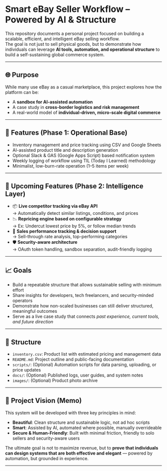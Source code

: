 # Smart eBay Seller Workflow – Powered by AI & Structure

This repository documents a personal project focused on building a scalable, efficient, and intelligent eBay selling workflow.  
The goal is not just to sell physical goods, but to demonstrate how individuals can leverage **AI tools, automation, and operational structure** to build a self-sustaining global commerce system.

---

## 🌐 Purpose

While many use eBay as a casual marketplace, this project explores how the platform can be:
- A **sandbox for AI-assisted automation**
- A case study in **cross-border logistics and risk management**
- A real-world model of **individual-driven, micro-scale digital commerce**

---

## 🔧 Features (Phase 1: Operational Base)

- Inventory management and price tracking using CSV and Google Sheets
- AI-assisted product title and description generation
- Optional Slack & GAS (Google Apps Script) based notification system
- Weekly logging of workflow using TIL (Today I Learned) methodology
- Minimalist, low-burn-rate operation (1–5 items per week)

---

## 🔁 Upcoming Features (Phase 2: Intelligence Layer)

- 📦 **Live competitor tracking via eBay API**  
  → Automatically detect similar listings, conditions, and prices  
- 📉 **Repricing engine based on configurable strategy**  
  → Ex: Undercut lowest price by 5%, or follow median trends  
- 🧠 **Sales performance tracking & decision support**  
  → Sell-through rate analysis, top-performing categories  
- 🛡️ **Security-aware architecture**  
  → OAuth token handling, sandbox separation, audit-friendly logging

---

## 📈 Goals

- Build a repeatable structure that allows sustainable selling with minimum effort
- Share insights for developers, tech freelancers, and security-minded operators
- Demonstrate how non-scaled businesses can still deliver structured, meaningful outcomes
- Serve as a live case study that connects *past experience, current tools, and future direction*

---

## 📁 Structure

- `inventory.csv`: Product list with estimated pricing and management data
- `README.md`: Project outline and public-facing documentation
- `scripts/`: (Optional) Automation scripts for data parsing, uploading, or price updates
- `docs/`: (Optional) Published logs, user guides, and system notes
- `images/`: (Optional) Product photo archive

---

## 🧠 Project Vision (Memo)

This system will be developed with three key principles in mind:

- **Beautiful**: Clean structure and sustainable logic, not ad hoc scripts  
- **Smart**: Assisted by AI, automated where possible, manually overrideable  
- **Secure & Human-Friendly**: Built with minimal friction, friendly to solo sellers and security-aware users

The ultimate goal is not to maximize revenue, but to **prove that individuals can design systems that are both effective and elegant** — powered by automation, but grounded in experience.

---
